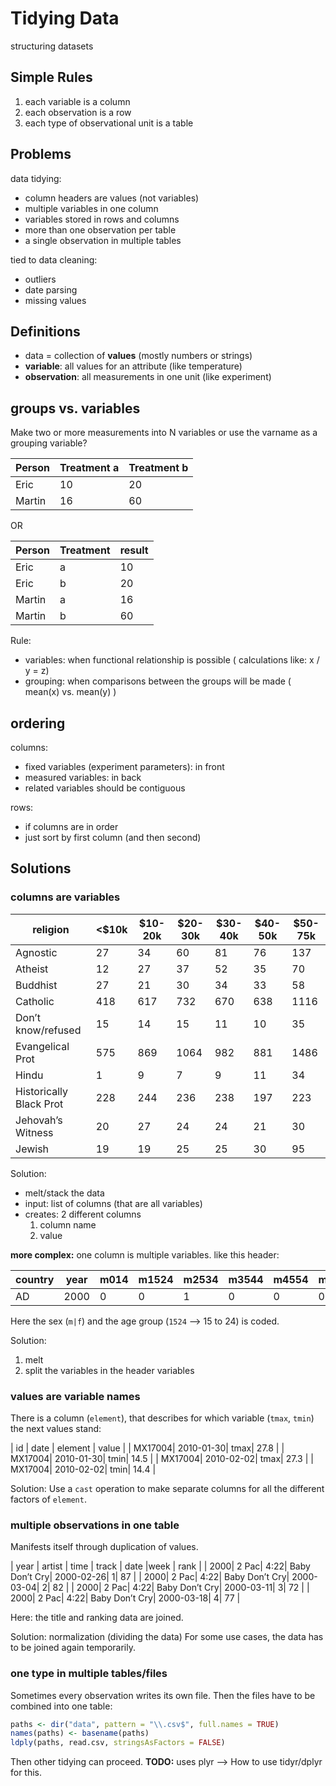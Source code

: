# Tidying Data  

structuring datasets

## Simple Rules

1. each variable is a column
2. each observation is a row
3. each type of observational unit is a table

## Problems

data tidying: 
* column headers are values (not variables)
* multiple variables in one column  
* variables stored in rows and columns  
* more than one observation per table 
* a single observation in multiple tables

tied to data cleaning:
* outliers
* date parsing
* missing values

## Definitions

* data = collection of **values** (mostly numbers or strings)
* **variable**: all values for an attribute (like temperature)
* **observation**: all measurements in one unit (like experiment)

## groups vs. variables

Make two or more measurements into N variables or use the varname as a grouping variable?

| Person | Treatment a | Treatment b |
| --- | --- | --- |
| Eric  | 10 | 20 |
| Martin  | 16 | 60 |

OR  

| Person | Treatment | result |
| --- | --- | --- |
| Eric  | a | 10 |
| Eric  | b | 20 |
| Martin  | a | 16 |
| Martin  | b | 60 |

Rule:

* variables: when functional relationship is possible ( calculations like: x / y = z)
* grouping: when comparisons between the groups will be made ( mean(x) vs. mean(y) )

## ordering

columns:
* fixed variables (experiment parameters): in front
* measured variables: in back
* related variables should be contiguous

rows:
* if columns are in order 
* just sort by first column (and then second)

## Solutions

### columns are variables 

| religion | \<$10k | $10-20k | $20-30k | $30-40k | $40-50k | $50-75k |
| --- |--- |--- |--- |--- |--- |--- |
| Agnostic |27 |34 |60 |81 |76 |137 |
| Atheist |12 |27 |37 |52 |35 |70 |
| Buddhist |27 |21 |30 |34 |33 |58 |
| Catholic |418 |617 |732 |670 |638 |1116 |
| Don’t know/refused |15 |14 |15 |11 |10 |35 |
| Evangelical Prot |575 |869 |1064 |982 |881 |1486 |
| Hindu |1 |9 |7 |9 |11 |34 |
| Historically Black Prot |228 |244 |236 |238 |197 |223 |
| Jehovah’s Witness |20 |27 |24 |24 |21 |30 |
| Jewish |19  |19  |25  |25  |30  |95 |

Solution:
* melt/stack the data 
* input: list of columns (that are all variables)
* creates: 2 different columns  
    1. column name
    2. value

**more complex:** one column is multiple variables. like this header:

| country | year | m014 | m1524 | m2534 | m3544 | m4554 | m5564 | m65 | mu | f014 |
| --- | --- | --- | --- | --- | --- | --- | --- | --- | --- | --- |
| AD | 2000 | 0 | 0 | 1 | 0 | 0 | 0 | 0 | - | - | - |

Here the sex (`m|f`) and the age group (`1524` --> 15 to 24) is coded.

Solution:
1. melt 
2. split the variables in the header variables

### values are variable names 

There is a column (`element`), that describes for which variable (`tmax`, `tmin`) the next values stand:

| id | date | element | value |
| MX17004| 2010-01-30| tmax| 27.8 |
| MX17004| 2010-01-30| tmin| 14.5 |
| MX17004| 2010-02-02| tmax| 27.3 |
| MX17004| 2010-02-02| tmin| 14.4 |

Solution: Use a `cast` operation to make separate columns for all the different factors of `element`.

### multiple observations in one table  

Manifests itself through duplication of values.

| year | artist | time | track | date |week | rank |
| 2000| 2 Pac| 4:22| Baby Don’t Cry| 2000-02-26| 1| 87 |
| 2000| 2 Pac| 4:22| Baby Don’t Cry| 2000-03-04| 2| 82 |
| 2000| 2 Pac| 4:22| Baby Don’t Cry| 2000-03-11| 3| 72 |
| 2000| 2 Pac| 4:22| Baby Don’t Cry| 2000-03-18| 4| 77 |

Here: the title and ranking data are joined.

Solution: normalization (dividing the data)
For some use cases, the data has to be joined again temporarily.

### one type in multiple tables/files 

Sometimes every observation writes its own file. Then the files have to be combined into one table:

```R
paths <- dir("data", pattern = "\\.csv$", full.names = TRUE)
names(paths) <- basename(paths)
ldply(paths, read.csv, stringsAsFactors = FALSE)
```

Then other tidying can proceed.
**TODO:** uses plyr --> How to use tidyr/dplyr for this.
